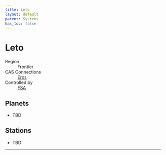 ```yaml
---
title: Leto
layout: default
parent: Systems
has_toc: false
---
```


# Leto
<dl>
    <dt>Region</dt><dd>Frontier</dd>
    <dt>CAS Connections</dt><dd><a href="../eros/">Eros</a></dd>
    <dt>Controlled by</dt><dd><a href="../../factions/fsa.html">FSA</a></dd>
    <!-- <dt>Population</dt><dd>///</dd> -->
</dl>

## Planets
* TBD

## Stations
* TBD

----
